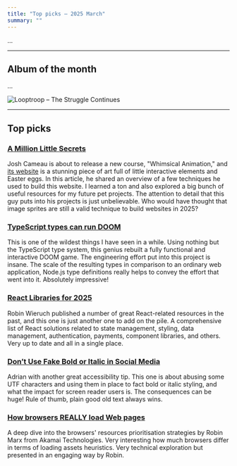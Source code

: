 ```yaml
---
title: "Top picks — 2025 March"
summary: ""
---
```


...

---

## Album of the month

...

![Looptroop – The Struggle Continues](looptroop-rockers.jpg)

---

## Top picks

### [A Million Little Secrets](https://www.joshwcomeau.com/blog/whimsical-animations/)

Josh Cameau is about to release a new course, "Whimsical Animation," and [its website](https://whimsy.joshwcomeau.com/) is a stunning piece of art full of little interactive elements and Easter eggs. In this article, he shared an overview of a few techniques he used to build this website. I learned a ton and also explored a big bunch of useful resources for my future pet projects. The attention to detail that this guy puts into his projects is just unbelievable. Who would have thought that image sprites are still a valid technique to build websites in 2025?

### [TypeScript types can run DOOM](https://youtu.be/0mCsluv5FXA)

This is one of the wildest things I have seen in a while. Using nothing but the TypeScript type system, this genius rebuilt a fully functional and interactive DOOM game. The engineering effort put into this project is insane. The scale of the resulting types in comparison to an ordinary web application, Node.js type definitions really helps to convey the effort that went into it. Absolutely impressive!

### [React Libraries for 2025](https://www.robinwieruch.de/react-libraries/)

Robin Wieruch published a number of great React-related resources in the past, and this one is just another one to add on the pile. A comprehensive list of React solutions related to state management, styling, data management, authentication, payments, component libraries, and others. Very up to date and all in a single place.

### [Don’t Use Fake Bold or Italic in Social Media](https://adrianroselli.com/2025/03/dont-use-fake-bold-or-italic-in-social-media.html)

Adrian with another great accessibility tip. This one is about abusing some UTF characters and using them in place to fact bold or italic styling, and what the impact for screen reader users is. The consequences can be huge! Rule of thumb, plain good old text always wins.

### [How browsers REALLY load Web pages](https://fosdem.org/2025/schedule/event/fosdem-2025-4852-how-browsers-really-load-web-pages/)

A deep dive into the browsers' resources prioritisation strategies by Robin Marx from Akamai Technologies. Very interesting how much browsers differ in terms of loading assets heuristics. Very technical exploration but presented in an engaging way by Robin.
